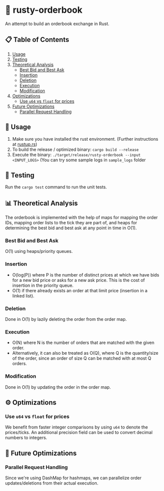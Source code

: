 # 🦀 rusty-orderbook
An attempt to build an orderbook exchange in Rust.

## 📋 Table of Contents

1. [Usage](#-usage)
2. [Testing](#-testing)
3. [Theoretical Analysis](#-theoretical-analysis)
   - [Best Bid and Best Ask](#best-bid-and-best-ask)
   - [Insertion](#insertion)
   - [Deletion](#deletion)
   - [Execution](#execution)
   - [Modification](#modification)
4. [Optimizations](#-optimizations)
   - [Use `u64` vs `float` for prices](#use-u64-vs-float-for-prices)
5. [Future Optimizations](#-future-optimizations)
   - [Parallel Request Handling](#parallel-request-handling)

## 🚀 Usage
1. Make sure you have installed the rust environment. (Further instructions at [rustup.rs](https://rustup.rs/))
2. To build the release / optimized binary: `cargo build --release`
3. Execute the binary: `./target/release/rusty-orderbook --input <INPUT_LOGS>` (You can try some sample logs in `sample_logs` folder

## 🧪 Testing
Run the `cargo test` command to run the unit tests.

## 📊 Theoretical Analysis
The orderbook is implemented with the help of maps for mapping the order IDs, mapping order lists to the tick they are part of, and heaps for determining the best bid and best ask at any point in time in O(1).

### Best Bid and Best Ask
O(1) using heaps/priority queues.

### Insertion
- O(log(P)) where P is the number of distinct prices at which we have bids for a new bid price or asks for a new ask price. This is the cost of insertion in the priority queue.
- O(1) if there already exists an order at that limit price (insertion in a linked list).

### Deletion
Done in O(1) by lazily deleting the order from the order map.

### Execution
- O(N) where N is the number of orders that are matched with the given order.
- Alternatively, it can also be treated as O(Q), where Q is the quantity/size of the order, since an order of size Q can be matched with at most Q orders.

### Modification
Done in O(1) by updating the order in the order map.

## ⚙️ Optimizations

### Use `u64` vs `float` for prices
We benefit from faster integer comparisons by using `u64` to denote the prices/ticks. An additional precision field can be used to convert decimal numbers to integers.

## 🔮 Future Optimizations

### Parallel Request Handling
Since we're using DashMap for hashmaps, we can parallelize order updates/deletions from their actual execution.
